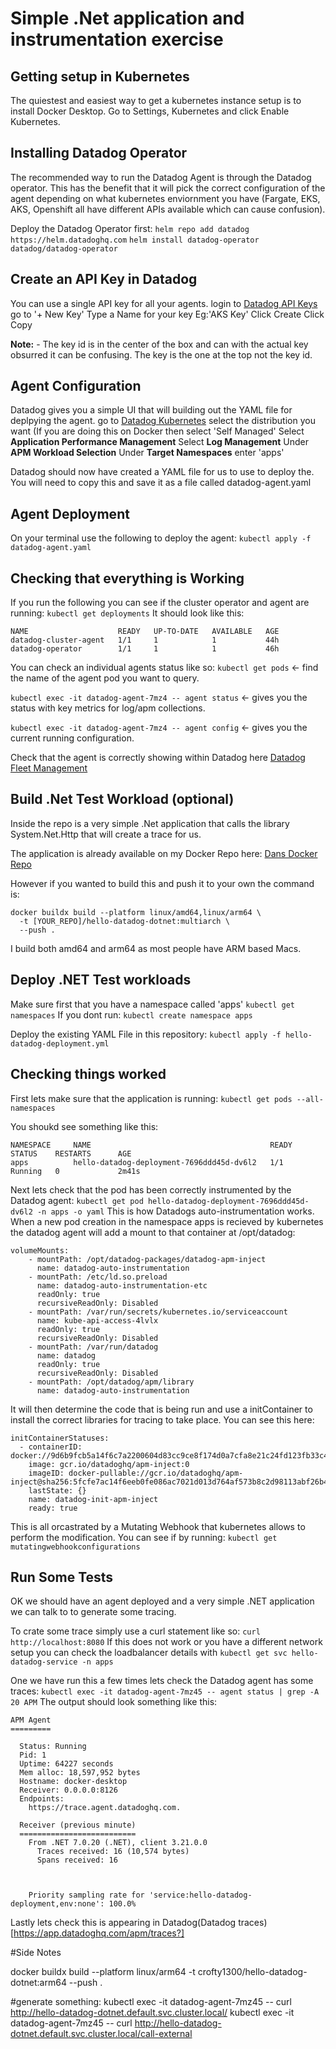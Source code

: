 # Simple .Net application and instrumentation exercise

## Getting setup in Kubernetes
The quiestest and easiest way to get a kubernetes instance setup is to install Docker Desktop.
Go to Settings, Kubernetes and click Enable Kubernetes.


## Installing Datadog Operator
The recommended way to run the Datadog Agent is through the Datadog operator. This has the benefit that it will pick the correct configuration of the agent depending on what kubernetes enviornment you have (Fargate, EKS, AKS, Openshift all have different APIs available which can cause confusion).

Deploy the Datadog Operator first:
`helm repo add datadog https://helm.datadoghq.com`
`helm install datadog-operator datadog/datadog-operator`

## Create an API Key in Datadog
You can use a single API key for all your agents.
login to [Datadog API Keys](https://app.datadoghq.com/organization-settings/api-keys)
go to '+ New Key'
Type a Name for your key Eg:'AKS Key'
Click Create
Click Copy

**Note:** - The key id is in the center of the box and can with the actual key obsurred it can be confusing. The key is the one at the top not the key id.

## Agent Configuration 
Datadog gives you a simple UI that will building out the YAML file for deplpying the agent.
go to [Datadog Kubernetes](https://app.datadoghq.com/fleet/install-agent/latest?platform=kubernetes)
select the distribution you want (If you are doing this on Docker then select 'Self Managed'
Select **Application Performance Management**
Select **Log Management**
Under **APM Workload Selection** Under **Target Namespaces** enter 'apps'

Datadog should now have created a YAML file for us to use to deploy the. You will need to copy this and save it as a file called datadog-agent.yaml


## Agent Deployment
On your terminal use the following to deploy the agent:
`kubectl apply -f datadog-agent.yaml`


## Checking that everything is Working
If you run the following you can see if the cluster operator and agent are running:
`kubectl get deployments`
It should look like this:
```
NAME                    READY   UP-TO-DATE   AVAILABLE   AGE
datadog-cluster-agent   1/1     1            1           44h
datadog-operator        1/1     1            1           46h
```
You can check an individual agents status like so:
`kubectl get pods` <- find the name of the agent pod you want to query.

`kubectl exec -it datadog-agent-7mz4 -- agent status` <- gives you the status with key metrics for log/apm collections.

`kubectl exec -it datadog-agent-7mz4 -- agent config` <- gives you the current running configuration.


Check that the agent is correctly showing within Datadog here [Datadog Fleet Management](https://app.datadoghq.com/fleet)


## Build .Net Test Workload (optional)
Inside the repo is a very simple .Net application that calls the library System.Net.Http that will create a trace for us.

The application is already available on my Docker Repo here: [Dans Docker Repo](https://hub.docker.com/r/crofty1300/hello-datadog-dotnet)

However if you wanted to build this and push it to your own the command is:
```
docker buildx build --platform linux/amd64,linux/arm64 \
  -t [YOUR_REPO]/hello-datadog-dotnet:multiarch \
  --push .
```
I build both amd64 and arm64 as most people have ARM based Macs.


## Deploy .NET Test workloads
Make sure first that you have a namespace called 'apps'
`kubectl get namespaces`
If you dont run:
`kubectl create namespace apps`

Deploy the existing YAML File in this repository:
`kubectl apply -f hello-datadog-deployment.yml`


## Checking things worked
First lets make sure that the application is running:
`kubectl get pods --all-namespaces`

You shoukd see something like this:
```
NAMESPACE     NAME                                        READY   STATUS    RESTARTS      AGE
apps          hello-datadog-deployment-7696ddd45d-dv6l2   1/1     Running   0             2m41s
```

Next lets check that the pod has been correctly instrumented by the Datadog agent:
`kubectl get pod hello-datadog-deployment-7696ddd45d-dv6l2 -n apps -o yaml`
This is how Datadogs auto-instrumentation works.
When a new pod creation in the namespace apps is recieved by kubernetes the datadog agent will add a mount to that container at /opt/datadog:
```
volumeMounts:
    - mountPath: /opt/datadog-packages/datadog-apm-inject
      name: datadog-auto-instrumentation
    - mountPath: /etc/ld.so.preload
      name: datadog-auto-instrumentation-etc
      readOnly: true
      recursiveReadOnly: Disabled
    - mountPath: /var/run/secrets/kubernetes.io/serviceaccount
      name: kube-api-access-4lvlx
      readOnly: true
      recursiveReadOnly: Disabled
    - mountPath: /var/run/datadog
      name: datadog
      readOnly: true
      recursiveReadOnly: Disabled
    - mountPath: /opt/datadog/apm/library
      name: datadog-auto-instrumentation
```
It will then determine the code that is being run and use a initContainer to install the correct libraries for tracing to take place. You can see this here:
```
initContainerStatuses:
  - containerID: docker://9d6b9fcb5a14f6c7a2200604d83cc9ce8f174d0a7cfa8e21c24fd123fb33c4ea
    image: gcr.io/datadoghq/apm-inject:0
    imageID: docker-pullable://gcr.io/datadoghq/apm-inject@sha256:5fcfe7ac14f6eeb0fe086ac7021d013d764af573b8c2d98113abf26b4d09b58c
    lastState: {}
    name: datadog-init-apm-inject
    ready: true
```

This is all orcastrated by a Mutating Webhook that kubernetes allows to perform the modification. You can see if by running:
`kubectl get mutatingwebhookconfigurations`

## Run Some Tests
OK we should have an agent deployed and a very simple .NET application we can talk to to generate some tracing.

To crate some trace simply use a curl statement like so:
`curl http://localhost:8080`
If this does not work or you have a different network setup you can check the loadbalancer details with
`kubectl get svc hello-datadog-service -n apps`

One we have run this a few times lets check the Datadog agent has some traces:
`kubectl exec -it datadog-agent-7mz45 -- agent status | grep -A 20 APM`
The output should look something like this:
```
APM Agent
=========

  Status: Running
  Pid: 1
  Uptime: 64227 seconds
  Mem alloc: 18,597,952 bytes
  Hostname: docker-desktop
  Receiver: 0.0.0.0:8126
  Endpoints:
    https://trace.agent.datadoghq.com.

  Receiver (previous minute)
  ==========================
    From .NET 7.0.20 (.NET), client 3.21.0.0
      Traces received: 16 (10,574 bytes)
      Spans received: 16



    Priority sampling rate for 'service:hello-datadog-deployment,env:none': 100.0%
```
Lastly lets check this is appearing in Datadog(Datadog traces)[https://app.datadoghq.com/apm/traces?]












#Side Notes


docker buildx build --platform linux/arm64 -t crofty1300/hello-datadog-dotnet:arm64 --push .


#generate something:
kubectl exec -it datadog-agent-7mz45 -- curl http://hello-datadog-dotnet.default.svc.cluster.local/
kubectl exec -it datadog-agent-7mz45 -- curl http://hello-datadog-dotnet.default.svc.cluster.local/call-external

